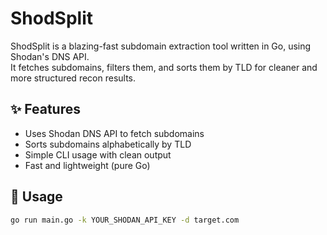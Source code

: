 # ShodSplit

ShodSplit is a blazing-fast subdomain extraction tool written in Go, using Shodan's DNS API.  
It fetches subdomains, filters them, and sorts them by TLD for cleaner and more structured recon results.

## ✨ Features

- Uses Shodan DNS API to fetch subdomains
- Sorts subdomains alphabetically by TLD
- Simple CLI usage with clean output
- Fast and lightweight (pure Go)

## 🚀 Usage

```bash
go run main.go -k YOUR_SHODAN_API_KEY -d target.com
